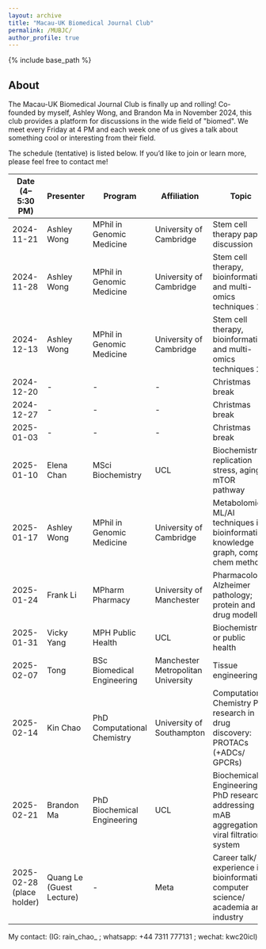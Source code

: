 ```yaml
---
layout: archive
title: "Macau-UK Biomedical Journal Club"
permalink: /MUBJC/
author_profile: true
---
```


{% include base_path %}

About
-------

The Macau-UK Biomedical Journal Club is finally up and rolling! Co-founded by myself, Ashley Wong, and Brandon Ma in November 2024, this club provides a platform for discussions in the wide field of "biomed". We meet every Friday at 4 PM and each week one of us gives a talk about something cool or interesting from their field.

The schedule (tentative) is listed below. If you’d like to join or learn more, please feel free to contact me!


| Date (4–5:30 PM) | Presenter     | Program                        | Affiliation                        | Topic                                                                               |
|------------------|---------------|--------------------------------|------------------------------------|-------------------------------------------------------------------------------------|
| 2024-11-21       | Ashley Wong   | MPhil in Genomic Medicine      | University of Cambridge            | Stem cell therapy paper discussion                                                 |
| 2024-11-28       | Ashley Wong   | MPhil in Genomic Medicine      | University of Cambridge            | Stem cell therapy, bioinformatics and multi-omics techniques 1                     |
| 2024-12-13       | Ashley Wong   | MPhil in Genomic Medicine      | University of Cambridge            | Stem cell therapy, bioinformatics and multi-omics techniques 2                     |
| 2024-12-20       | -             | -                              | -                                  | Christmas break                                                                     |
| 2024-12-27       | -             | -                              | -                                  | Christmas break                                                                     |
| 2025-01-03       | -             | -                              | -                                  | Christmas break                                                                     |
| 2025-01-10       | Elena Chan    | MSci Biochemistry              | UCL                                | Biochemistry; replication stress, aging, mTOR pathway                                |
| 2025-01-17       | Ashley Wong   | MPhil in Genomic Medicine      | University of Cambridge            | Metabolomics, ML/AI techniques in bioinformatics, knowledge graph, comp chem methods |
| 2025-01-24       | Frank Li      | MPharm Pharmacy                | University of Manchester           | Pharmacology; Alzheimer pathology; protein and drug modelling                       |
| 2025-01-31       | Vicky Yang    | MPH Public Health              | UCL                                | Biochemistry or public health                                                       |
| 2025-02-07       | Tong          | BSc Biomedical Engineering     | Manchester Metropolitan University | Tissue engineering                                                                   |
| 2025-02-14       | Kin Chao      | PhD Computational Chemistry    | University of Southampton          | Computational Chemistry PhD research in drug discovery: PROTACs (+ADCs/ GPCRs)       |
| 2025-02-21       | Brandon Ma    | PhD Biochemical Engineering    | UCL                                | Biochemical Engineering PhD research: addressing mAB aggregation / viral filtration system |
| 2025-02-28 (place holder) | Quang Le (Guest Lecture)  | -    | Meta                              | Career talk/ experience in bioinformatics/ computer science/ academia and industry  |



My contact: (IG: rain_chao_ ; whatsapp: +44 7311 777131 ; wechat: kwc20icl)


